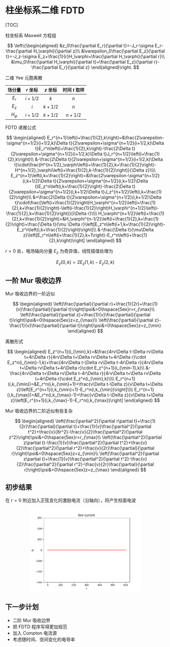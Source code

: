 # 柱坐标系二维 FDTD

[TOC]

柱坐标系 Maxwell 方程组

$$
\left\{\begin{aligned}
    &z_0\frac{\partial E_r}{\partial t}=-J_r-\sigma E_r-\frac{\partial H_\varphi}{\partial z}\\
    &\varepsilon_0\frac{\partial E_z}{\partial t}=-J_z-\sigma E_z+\frac{1}{r}H_\varphi+\frac{\partial H_\varphi}{\partial r}\\
    &\mu_0\frac{\partial H_\varphi}{\partial t}=\frac{\partial E_z}{\partial r}-\frac{\partial E_r}{\partial z}
\end{aligned}\right.
$$

二维 Yee 元胞离散

| 场分量 | $r$ 坐标 | $z$ 坐标 | 时间 $t$ 取样 |
| :--: | :--: | :--: | :--: |
| $E_r$ | $i+1/2$ | $k$ | $n$ |
| $E_z$ | $i$ | $k+1/2$ | $n$ |
| $H_\varphi$ | $i+1/2$ | $k+1/2$ | $n+1/2$ |

FDTD 递推公式

$$
\begin{aligned}
    E_r^{n+1}\left(i+\frac{1}{2},k\right)=&\frac{2\varepsilon-\sigma^{n+1/2}(i+1/2,k)\Delta t}{2\varepsilon+\sigma^{n+1/2}(i+1/2,k)\Delta t}E_r^n\left(i+\frac{1}{2},k\right)-\frac{2\Delta t}{2\varepsilon+\sigma^{n+1/2}(i+1/2,k)\Delta t}J_r^{n+1/2}\left(i+\frac{1}{2},k\right)\\
    &-\frac{2\Delta t}{2\varepsilon+\sigma^{n+1/2}(i+1/2,k)\Delta t}\cdot\frac{H^{n+1/2}_\varphi\left(i+\frac{1}{2},k+\frac{1}{2}\right)-H^{n+1/2}_\varphi\left(i+\frac{1}{2},k-\frac{1}{2}\right)}{\Delta z}\\\\
    E_z^{n+1}\left(i,k+\frac{1}{2}\right)=&\frac{2\varepsilon-\sigma^{n+1/2}(i,k+1/2)\Delta t}{2\varepsilon+\sigma^{n+1/2}(i,k+1/2)\Delta t}E_z^n\left(i,k+\frac{1}{2}\right)-\frac{2\Delta t}{2\varepsilon+\sigma^{n+1/2}(i,k+1/2)\Delta t}J_z^{n+1/2}\left(i,k+\frac{1}{2}\right)\\
    &+\frac{2\Delta t}{2\varepsilon+\sigma^{n+1/2}(i,k+1/2)\Delta t}\cdot\frac{\left(i+\frac{1}{2}\right)H_\varphi^{n+1/2}\left(i+\frac{1}{2},k+\frac{1}{2}\right)-\left(i-\frac{1}{2}\right)H_\varphi^{n+1/2}\left(i-\frac{1}{2},k+\frac{1}{2}\right)}{i\Delta r}\\\\
    H_\varphi^{n+1/2}\left(i+\frac{1}{2},k+\frac{1}{2}\right)=&H_\varphi^{n-1/2}\left(i+\frac{1}{2},k+\frac{1}{2}\right)+\frac{\Delta t}{\mu \Delta r}\left[E_z^n\left(i+1,k+\frac{1}{2}\right)-E_z^n\left(i,k+\frac{1}{2}\right)\right]\\
    &-\frac{\Delta t}{\mu\Delta z}\left[E_r^n\left(i+\frac{1}{2},k+1\right)-E_r^n\left(i+\frac{1}{2},k\right)\right]
\end{aligned}
$$

$r=0$ 处，电场轴向分量 $E_z$ 为奇异值，线性插值处理为

$$
E_z(0,k)=2E_z(1,k)-E_z(2,k)
$$

## 一阶 Mur 吸收边界

Mur 吸收边界的一阶近似

$$
\begin{aligned}
    \left(\frac{\partial}{\partial r}+\frac{1}{2r}+\frac{1}{v}\frac{\partial}{\partial t}\right)\psi&=0\hspace{5ex}r=r_{\max}\\
    \left(\frac{\partial}{\partial z}+\frac{1}{v}\frac{\partial}{\partial t}\right)\psi&=0\hspace{5ex}z=z_{\max}\\
    \left(\frac{\partial}{\partial z}-\frac{1}{v}\frac{\partial}{\partial t}\right)\psi&=0\hspace{5ex}z=z_{\min}
\end{aligned}
$$

离散形式

$$
\begin{aligned}
    E_z^{n+1}(i_{\min},k)=&\frac{4rv\Delta t-\Delta rv\Delta t+4r\Delta r}{4rv\Delta t+\Delta rv\Delta t+4r\Delta r}\cdot E_z^n(i_{\min}-1,k)+\frac{4rv\Delta t-\Delta rv\Delta t-4r\Delta r}{4rv\Delta t+\Delta rv\Delta t+4r\Delta r}\cdot E_z^{n+1}(i_{\min-1},k)\\
    &-\frac{4rv\Delta t+\Delta rv\Delta t-4r\Delta r}{4rv\Delta t+\Delta rv\Delta t+4r\Delta r}\cdot E_z^n(i_{\min},k)\\\\
    E_r^{n+1}(i,k_{\min})=&E_r^n(i,k_{\min}+1)+\frac{v\Delta t-\Delta z}{v\Delta t+\Delta z}\left[E_r^{n+1}(i,k_{\min}+1)-E_r^n(i,k_{\min})\right]\\\\
    E_r^{n+1}(i,k_{\max})=&E_r^n(i,k_{\max}-1)+\frac{v\Delta t-\Delta z}{v\Delta t+\Delta z}\left[E_r^{n+1}(i,k_{\max}-1)-E_r^n(i,k_{\max})\right]
\end{aligned}
$$

Mur 吸收边界的二阶近似有些复杂

$$
\begin{aligned}
    \left(\frac{\partial^2}{\partial r\partial t}+\frac{1}{2r}\frac{\partial}{\partial t}+\frac{1}{v}\frac{\partial^2}{\partial t^2}+\frac{v}{8r^2}-\frac{v}{2}\frac{\partial^2}{\partial z^2}\right)\psi&=0\hspace{5ex}r=r_{\max}\\
    \left(\frac{\partial^2}{\partial z\partial t}-\frac{1}{v}\frac{\partial^2}{\partial t^2}+\frac{v}{2}\frac{\partial^2}{\partial r^2}+\frac{v}{2r}\frac{\partial}{\partial r}\right)\psi&=0\hspace{5ex}z=z_{\min}\\
    \left(\frac{\partial^2}{\partial z\partial t}+\frac{1}{v}\frac{\partial^2}{\partial t^2}-\frac{v}{2}\frac{\partial^2}{\partial r^2}-\frac{v}{2r}\frac{\partial}{\partial r}\right)\psi&=0\hspace{5ex}z=z_{\max}
\end{aligned}
$$

## 初步结果

在 $r=0$ 附近加入正弦变化的激励电流（沿轴向），将产生柱面电波

<center>
    <img src="./line current.gif" width="350">
</center>

## 下一步计划

* 二阶 Mur 吸收边界
* 把 FDTD 程序写得更加规范
* 加入 Compton 电流源
* 考虑随时间、空间变化的电导率